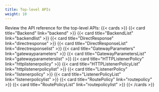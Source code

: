```yaml
---
title: Top-level APIs
weight: 10
---
```


Review the API reference for the top-level APIs: 
{{< cards >}}
{{< card title="Backend" link="backend" >}}
{{< card title="BackendList" link="backendlist" >}}
{{< card title="DirectResponse" link="directresponse" >}}
{{< card title="DirectResponseList" link="directresponselist" >}}
{{< card title="GatewayParameters" link="gatewayparameters" >}}
{{< card title="GatewayParametersList" link="gatewayparameterslist" >}}
{{< card title="HTTPListenerPolicy" link="httplistenerpolicy" >}}
{{< card title="HTTPListenerPolicyList" link="httplistenerpolicylist" >}}
{{< card title="ListenerPolicy" link="listenerpolicy" >}}
{{< card title="ListenerPolicyList" link="listenerpolicylist" >}}
{{< card title="RoutePolicy" link="routepolicy" >}}
{{< card title="RoutePolicyList" link="routepolicylist" >}}
{{< /cards >}}
